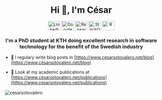 <h1 align="center">Hi 👋, I'm César</h1>
<p align="center">
<a href="https://linkedin.com/in/cesarsotovalero" target="blank"><img align="center" src="https://cdn.jsdelivr.net/npm/simple-icons@3.0.1/icons/linkedin.svg" alt="LinkedIn" height="30" width="40" /></a>
<a href="https://scholar.google.es/citations?user=jNBoowwAAAAJ&hl=en" target="blank"><img align="center" src="https://cdn.jsdelivr.net/npm/simple-icons@3.0.1/icons/googlescholar.svg" alt="GoogleSchoolar" height="30" width="40" /></a>
<a href="https://www.researchgate.net/profile/Cesar_Soto-Valero" target="blank"><img align="center" src="https://cdn.jsdelivr.net/npm/simple-icons@3.0.1/icons/researchgate.svg" alt="ResearchGate" height="30" width="40" /></a>
<a href="https://stackoverflow.com/users/10480869/cesarsotovalero" target="blank"><img align="center" src="https://cdn.jsdelivr.net/npm/simple-icons@3.0.1/icons/stackoverflow.svg" alt="StackOverflow" height="30" width="40" /></a>
<a href="https://www.cesarsotovalero.net/feed.xml" target="blank"><img align="center" src="https://cdn.jsdelivr.net/npm/simple-icons@3.0.1/icons/rss.svg" alt="R" height="30" width="40" /></a>
<p>
<h3 align="center">I'm a PhD student at KTH doing excellent research in software technology for the benefit of the Swedish industry</h3>

- 📝 I regulary write blog posts in [https://www.cesarsotovalero.net/blog](https://www.cesarsotovalero.net/blog)

- 📄 Look at my academic publications at [https://www.cesarsotovalero.net/publications](https://www.cesarsotovalero.net/publications)

<p>&nbsp;<img align="center" src="https://github-readme-stats.vercel.app/api?username=cesarsotovalero&show_icons=true" alt="cesarsotovalero" /></p>

